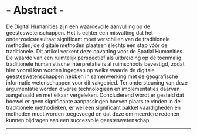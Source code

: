 # - Abstract -

De Digital Humanities zijn een waardevolle aanvulling op de geesteswetenschappen. Het is echter een misvatting dat het onderzoeksresultaat significant moet verschillen van de traditionele methoden, de digitale methoden plaatsen slechts een stap vóór de traditionele. Dit artikel verkent deze opvatting voor de Spatial Humanities. De waarde van een ruimtelijk perspectief als uitbreiding op de toenmalig traditionele humanistische interpretatie is al ruimschoots bevestigd, zodat hier vooral kan worden ingegaan op welke waarde de digitale geesteswetenschappen hebben in samenwerking met de geografische informatie wetenschappen voor dit vakgebied. Ter ondersteuning van deze argumentatie worden diverse technologieën en implementaties daarvan aangehaald en met elkaar vergeleken. Concluderend wordt er gesteld dat hoewel er geen significante aanpassingen hoeven plaats te vinden in de traditionele methodieken, er wel een significant pakket vaardigheden en methoden moet worden toegevoegd en dat deze om meerdere redenen kunnen bijdragen aan een succesvolle geesteswetenschap.

---- 